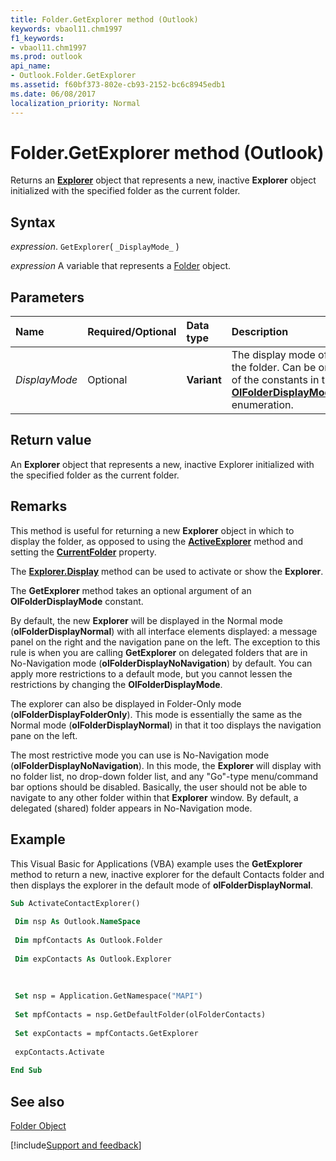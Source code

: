 ```yaml
---
title: Folder.GetExplorer method (Outlook)
keywords: vbaol11.chm1997
f1_keywords:
- vbaol11.chm1997
ms.prod: outlook
api_name:
- Outlook.Folder.GetExplorer
ms.assetid: f60bf373-802e-cb93-2152-bc6c8945edb1
ms.date: 06/08/2017
localization_priority: Normal
---
```



# Folder.GetExplorer method (Outlook)

Returns an **[Explorer](Outlook.Explorer.md)** object that represents a new, inactive **Explorer** object initialized with the specified folder as the current folder.


## Syntax

_expression_. `GetExplorer`( `_DisplayMode_` )

_expression_ A variable that represents a [Folder](Outlook.Folder.md) object.


## Parameters



|Name|Required/Optional|Data type|Description|
|:-----|:-----|:-----|:-----|
| _DisplayMode_|Optional| **Variant**|The display mode of the folder. Can be one of the constants in the  **[OlFolderDisplayMode](Outlook.OlFolderDisplayMode.md)** enumeration.|

## Return value

An  **Explorer** object that represents a new, inactive Explorer initialized with the specified folder as the current folder.


## Remarks

This method is useful for returning a new  **Explorer** object in which to display the folder, as opposed to using the **[ActiveExplorer](Outlook.Application.ActiveExplorer.md)** method and setting the **[CurrentFolder](Outlook.Explorer.CurrentFolder.md)** property.

The  **[Explorer.Display](Outlook.Explorer.Display.md)** method can be used to activate or show the **Explorer**.

The  **GetExplorer** method takes an optional argument of an **OlFolderDisplayMode** constant.

By default, the new  **Explorer** will be displayed in the Normal mode (**olFolderDisplayNormal**) with all interface elements displayed: a message panel on the right and the navigation pane on the left. The exception to this rule is when you are calling **GetExplorer** on delegated folders that are in No-Navigation mode (**olFolderDisplayNoNavigation**) by default. You can apply more restrictions to a default mode, but you cannot lessen the restrictions by changing the **OlFolderDisplayMode**.

The explorer can also be displayed in Folder-Only mode (**olFolderDisplayFolderOnly**). This mode is essentially the same as the Normal mode (**olFolderDisplayNormal**) in that it too displays the navigation pane on the left.

 The most restrictive mode you can use is No-Navigation mode (**olFolderDisplayNoNavigation**). In this mode, the **Explorer** will display with no folder list, no drop-down folder list, and any "Go"-type menu/command bar options should be disabled. Basically, the user should not be able to navigate to any other folder within that **Explorer** window. By default, a delegated (shared) folder appears in No-Navigation mode.


## Example

This Visual Basic for Applications (VBA) example uses the  **GetExplorer** method to return a new, inactive explorer for the default Contacts folder and then displays the explorer in the default mode of **olFolderDisplayNormal**.


```vb
Sub ActivateContactExplorer() 
 
 Dim nsp As Outlook.NameSpace 
 
 Dim mpfContacts As Outlook.Folder 
 
 Dim expContacts As Outlook.Explorer 
 
 
 
 Set nsp = Application.GetNamespace("MAPI") 
 
 Set mpfContacts = nsp.GetDefaultFolder(olFolderContacts) 
 
 Set expContacts = mpfContacts.GetExplorer 
 
 expContacts.Activate 
 
End Sub
```


## See also


[Folder Object](Outlook.Folder.md)

[!include[Support and feedback](~/includes/feedback-boilerplate.md)]